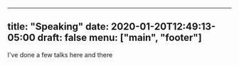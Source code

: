 
---
title: "Speaking"
date: 2020-01-20T12:49:13-05:00
draft: false
menu: ["main", "footer"]
---

I've done a few talks here and  there